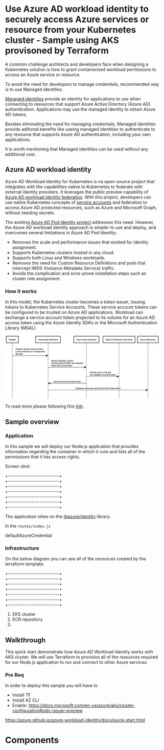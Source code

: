 # Use Azure AD workload identity to securely access Azure services or resource from your Kubernetes cluster - Sample using AKS provisoned by Terraform

A common challenge architects and developers face when designing a Kubernetes solution is how to grant containerized workload permissions to access an Azure service or resource.

To avoid the need for developers to manage credentials, recommended way is to use Managed identities.

[Managed identities](https://docs.microsoft.com/en-gb/azure/active-directory/managed-identities-azure-resources/overview
) provide an identity for applications to use when connecting to resources that support Azure Active Directory (Azure AD) authentication. Applications may use the managed identity to obtain Azure AD tokens.

Besides eliminating the need for managing credentials, Managed identities provide aditional benefits like useing managed identities to authenticate to any resource that supports Azure AD authentication, including your own applications.

It is worth mentioning that Managed identities can be used without any additional cost.


## Azure AD workload identity

Azure AD Workload Identity for Kubernetes is na open-source project that integrates with the capabilities native to Kubernetes to federate with external identity providers.  It leverages the public preview capability of [Azure AD workload identity federation](https://docs.microsoft.com/en-us/azure/active-directory/develop/workload-identity-federation). With this project, developers can use native Kubernetes concepts of [service accounts](https://kubernetes.io/docs/tasks/configure-pod-container/configure-service-account/) and federation to access Azure AD protected resources, such as Azure and Microsoft Graph, without needing secrets.

The existing [Azure AD Pod Identity project](https://github.com/Azure/aad-pod-identity) addresses this need. However, the Azure AD workload identity approach is simpler to use and deploy, and overcomes several limitations in Azure AD Pod Identity:

- Removes the scale and performance issues that existed for identity assignment.
- Supports Kubernetes clusters hosted in any cloud.
- Supports both Linux and Windows workloads.
- Removes the need for Custom Resource Definitions and pods that intercept IMDS (Instance Metadata Service) traffic.
- Avoids the complication and error-prone installation steps such as cluster role assignment.

### How it works

In this model, the Kubernetes cluster becomes a token issuer, issuing tokens to Kubernetes Service Accounts. These service account tokens can be configured to be trusted on Azure AD applications. Workload can exchange a service account token projected to its volume for an Azure AD access token using the Azure Identity SDKs or the Microsoft Authentication Library (MSAL).

![How it works](./media/how-it-works-diagram.png)

To read more please following this [link](https://azure.github.io/azure-workload-identity/docs/introduction.html).

## Sample overview

### Application 

In this sample we will deploy our Node.js application that provides information regarding the container in which it runs and lists all of the permissions that it has access rights.

Screen shot: 

+--------------------------+ <br/> 
+--------------------------+ <br/>
+--------------------------+ <br/>
+--------------------------+ <br/>
+--------------------------+ <br/>
+--------------------------+ <br/>
+--------------------------+ <br/>

The application relies on the [@azure/identity](https://www.npmjs.com/package/@azure/identity) library.

In the `routes/index.js` 

defaultAzureCredential

### Infrastructure

On the below diagram you can see all of the resources created by the terraform template:

+--------------------------+ <br/> 
+--------------------------+ <br/>
+--------------------------+ <br/>
+--------------------------+ <br/>
+--------------------------+ <br/>
+--------------------------+ <br/>
+--------------------------+ <br/>

1. EKS cluster 
2. ECR repository
3. 


## Walkthrough 

This quick start demonstrate how Azure AD Workload Identity works with AKS cluster. We will use Terraform to provision all of the resources required for our Node.js application to run and connect to other Azure services.

### Pre Req 

In order to deploy this sample you will have to 

- Install TF
- Install AZ CLI
- Enable:  https://docs.microsoft.com/en-us/azure/aks/cluster-configuration#oidc-issuer-preview

<https://azure.github.io/azure-workload-identity/docs/quick-start.html>



# Components 